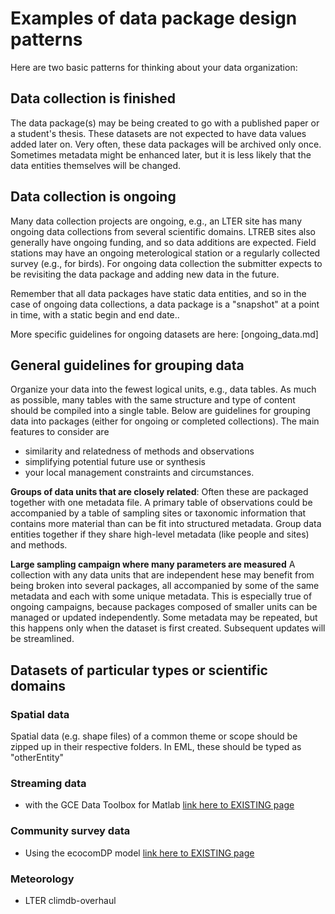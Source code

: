 # Examples of data package design patterns

Here are two basic patterns for thinking about your data organization:

## Data collection is finished
The data package(s) may be being created to go with a published paper or a 
student's thesis. These datasets are not expected to have data values added later on. 
Very often, these data packages will be archived only once. Sometimes metadata might be
enhanced later, but it is less likely that the data entities themselves will be changed. 

## Data collection is ongoing 
Many data collection projects are ongoing, e.g., an LTER site has many 
ongoing data collections from several scientific domains. LTREB sites also generally 
have ongoing funding, and so data additions are expected. Field stations may have
an ongoing meterological station or a regularly collected survey (e.g., for birds). 
For ongoing data collection the submitter expects to be revisiting the data package 
and adding new data in the future.

Remember that all data packages have static data entities, and so in the case of 
ongoing data collections, a data package is a "snapshot" at a point in time, with a 
static begin and end date..

More specific guidelines for ongoing datasets are here: [ongoing_data.md]



## General guidelines for grouping data

Organize your data into the fewest logical units, e.g., data tables. 
As much as possible, many tables with the same structure and type of content 
should be compiled into a single table. Below are guidelines for grouping data into 
packages (either for ongoing or completed collections). 
The main features to consider are 

- similarity and relatedness of methods and observations
- simplifying potential future use or synthesis
- your local management constraints and circumstances.

**Groups of data units that are closely related**: Often these are packaged together 
with one metadata file. A primary table of observations could be accompanied by a table of 
sampling sites or taxonomic information that contains more material than can be fit 
into structured metadata. Group data entities together if they share high-level metadata (like
people and sites) and methods. 

**Large sampling campaign where many parameters are measured** 
A collection with any data units that are independent hese may benefit from  being 
broken into several packages, all accompanied by some of the same metadata and each with 
some unique metadata. 
This is especially true of ongoing campaigns, because packages composed of smaller units 
can be managed or updated independently. Some metadata may be repeated, but this happens only 
when the dataset is first created. Subsequent updates will be streamlined.
 
## Datasets of particular types or scientific domains
### Spatial data 
Spatial data (e.g. shape files) of a common theme or scope should be zipped 
up in their respective folders. In EML, these should be typed as "otherEntity"

### Streaming data 
- with the GCE Data Toolbox for Matlab [link here to EXISTING page]()

### Community survey data
- Using the ecocomDP model [link here to EXISTING page]()

### Meteorology
- LTER climdb-overhaul 